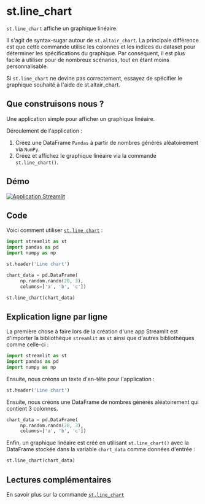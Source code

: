 # st.line_chart

`st.line_chart` affiche un graphique linéaire.

Il s'agit de syntax-sugar autour de `st.altair_chart`. La principale différence est que cette commande utilise les colonnes et les indices du dataset pour déterminer les spécifications du graphique. Par conséquent, il est plus facile à utiliser pour de nombreux scénarios, tout en étant moins personnalisable.

Si `st.line_chart` ne devine pas correctement, essayez de spécifier le graphique souhaité à l'aide de st.altair_chart.

## Que construisons nous ?

Une application simple pour afficher un graphique linéaire.

Déroulement de l'application :
1. Créez une DataFrame `Pandas` à partir de nombres générés aléatoirement via `NumPy`.
2. Créez et affichez le graphique linéaire via la commande `st.line_chart()`.

## Démo

[![Application Streamlit](https://static.streamlit.io/badges/streamlit_badge_black_white.svg)](https://share.streamlit.io/dataprofessor/st.line_chart/)

## Code
Voici comment utiliser [`st.line_chart`](https://docs.streamlit.io/library/api-reference/charts/st.line_chart) :
```python
import streamlit as st
import pandas as pd
import numpy as np

st.header('Line chart')

chart_data = pd.DataFrame(
     np.random.randn(20, 3),
     columns=['a', 'b', 'c'])

st.line_chart(chart_data)

```

## Explication ligne par ligne
La première chose à faire lors de la création d'une app Streamlit est d'importer la bibliothèque `streamlit` as `st` ainsi que d'autres bibliothèques comme celle-ci :

```python
import streamlit as st
import pandas as pd
import numpy as np
```

Ensuite, nous créons un texte d'en-tête pour l'application :

```python
st.header('Line chart')
```

Ensuite, nous créons une DataFrame de nombres générés aléatoirement qui contient 3 colonnes.
```python
chart_data = pd.DataFrame(
     np.random.randn(20, 3),
     columns=['a', 'b', 'c'])
```

Enfin, un graphique linéaire est créé en utilisant `st.line_chart()` avec la DataFrame stockée dans la variable `chart_data` comme données d'entrée :

```python
st.line_chart(chart_data)
```

## Lectures complémentaires
En savoir plus sur la commande [`st.line_chart`](https://docs.streamlit.io/library/api-reference/charts/st.line_chart) 